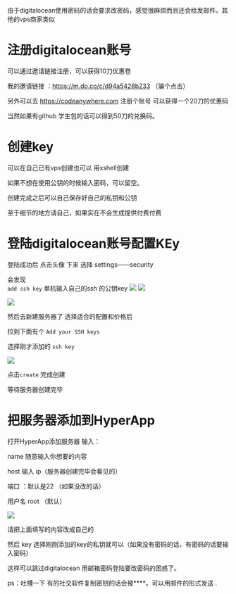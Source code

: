 由于digitalocean使用密码的话会要求改密码，感觉很麻烦而且还会给发邮件。其他的vps商家类似


# 注册digitalocean账号

可以通过邀请链接注册，可以获得10刀优惠卷

我的邀请链接 ：https://m.do.co/c/d94a5428b233 （骗个点击）

另外可以去 https://codeanywhere.com 注册个账号 可以获得一个20刀的优惠码

当然如果有github 学生包的话可以得到50刀的兑换码。
# 创建key 

可以在自己已有vps创建也可以 用xshell创建

如果不想在使用公钥的时候输入密码，可以留空。

创建完成之后可以自己保存好自己的私钥和公钥

至于细节的地方请自己，如果实在不会生成提供付费付费

# 登陆digitalocean账号配置KEy

登陆成功后 点击头像 下来 选择 settings——security

 会发现   
 `add ssh key`
 单机输入自己的ssh 的公钥key
![](https://github.com/aiastia/HyperApp-Guide/blob/master/images/%E5%85%AC%E9%92%A5.PNG)
![](https://github.com/aiastia/HyperApp-Guide/blob/master/images/security.PNG)

![](https://github.com/aiastia/HyperApp-Guide/blob/master/images/addsshkey.PNG)

然后去新建服务器了 选择适合的配置和价格后

拉到下面有个 `Add your SSH keys`

选择刚才添加的 `ssh key`

![](https://github.com/aiastia/HyperApp-Guide/blob/master/images/%E4%BD%BF%E7%94%A8key.png)

点击`create` 完成创建

等待服务器创建完毕

# 把服务器添加到HyperApp

打开HyperApp添加服务器
输入：

name 随意输入你想要的内容

host 输入 ip（服务器创建完毕会看见的）

端口 ：默认是22 （如果没改的话）

用户名 root （默认）

![](https://github.com/aiastia/HyperApp-Guide/blob/master/images/%E4%B8%BE%E4%B8%AA%E6%A0%97%E5%AD%90.png)

请把上面填写的内容改成自己的

然后 key 选择刚刚添加的key的私钥就可以（如果没有密码的话，有密码的话要输入密码）

这样可以跳过digitalocean 用邮箱密码登陆要改密码的困惑了。

ps：吐槽一下 有的社交软件复制密钥的话会被****。可以用邮件的形式发送 .

